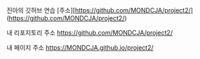 진아의 깃허브 연습
[주소][https://github.com/MONDCJA/project2/] (https://github.com/MONDCJA/project2/)

내 리포지토리 주소
https://github.com/MONDCJA/project2/

내 페이지 주소
https://MONDCJA.github.io/project2/
